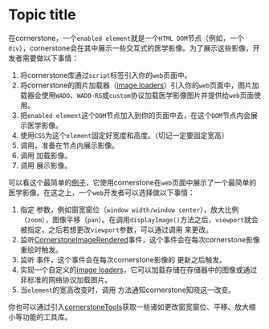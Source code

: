 # Topic title

在cornerstone，一个`enabled element`就是一个`HTML DOM`节点（例如，一个`div`），cornerstone会在其中展示一些交互式的医学影像。为了展示这些影像，开发者需要做以下事情：

1. 将cornerstone库通过`script`标签引入你的`web`页面中。
2. 将cornerstone的图片加载器（[image loaders](ImageLoader.md)）引入你的`web`页面中，图片加载器会使用`WADO`、`WADO-RS`或`custom`协议加载医学影像图片并提供给`web`页面使用。
3. 把`enabled element`这个`DOM`节点加入到你的页面中去，在这个`DOM`节点内会展示医学影像。
4. 使用`CSS`为这个`element`固定好宽度和高度。（切记一定要固定宽高）
5. 调用，准备在节点内展示影像。
6. 调用 加载影像。
7. 调用 展示影像。

可以看这个最简单的[例子](https://rawgit.com/chafey/cornerstone/master/example/jsminimal/index.html)，它使用cornerstone在`web`页面中展示了一个最简单的医学影像。在这之上，一个`web`开发者可以选择做以下事情：

1. 指定 参数，例如窗宽窗位（`window width/window center`），放大比例（`zoom`），图像平移（`pan`）。在调用`displayImage()`方法之后，`viewport`就会被指定，之后若想更改`viewport`参数，可以通过调用 来更改。
2. 监听[CornerstoneImageRendered](CornerstoneImageRendered-Event.md)事件，这个事件会在每次cornerstone影像重绘时触发。
3. 监听 事件，这个事件会在每次cornerstone影像的 更新之后触发。
4. 实现一个自定义的[image loaders](ImageLoader.md)，它可以加载存储在存储器中的图像或通过非标准的网络协议加载图片。
5. 当`element`的宽高改变时，调用 方法通知cornerstone知晓这一改变。

你也可以通过引入[cornerstoneTools](https://github.com/cornerstonejs/cornerstoneTools)获取一些诸如更改窗宽窗位、平移、放大缩小等功能的工具库。